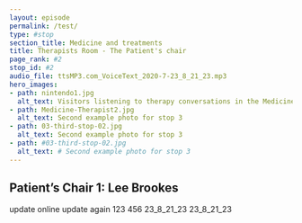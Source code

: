 ```yaml
---
layout: episode
permalink: /test/
type: #stop
section_title: Medicine and treatments
title: Therapists Room - The Patient's chair
page_rank: #2
stop_id: #2
audio_file: ttsMP3.com_VoiceText_2020-7-23_8_21_23.mp3
hero_images:
- path: nintendo1.jpg
  alt_text: Visitors listening to therapy conversations in the Medicine Galleries at the Science Museum. Image © The Board of Trustees of the Science Museum, London
- path: Medicine-Therapist2.jpg
  alt_text: Second example photo for stop 3
- path: 03-third-stop-02.jpg
  alt_text: Second example photo for stop 3
- path: #03-third-stop-02.jpg
  alt_text: # Second example photo for stop 3
---
```


## Patient’s Chair 1: Lee Brookes

update online
update again 123
456
23_8_21_23
23_8_21_23
